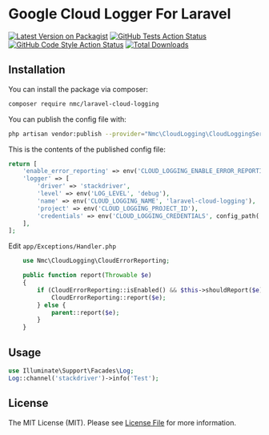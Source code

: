 # Google Cloud Logger For Laravel

[![Latest Version on Packagist](https://img.shields.io/packagist/v/nmc/laravel-cloud-logging.svg?style=flat-square)](https://packagist.org/packages/nmc/laravel-cloud-logging)
[![GitHub Tests Action Status](https://img.shields.io/github/workflow/status/nmc/laravel-cloud-logging/run-tests?label=tests)](https://github.com/nmc/laravel-cloud-logging/actions?query=workflow%3Arun-tests+branch%3Amain)
[![GitHub Code Style Action Status](https://img.shields.io/github/workflow/status/nmc/laravel-cloud-logging/Check%20&%20fix%20styling?label=code%20style)](https://github.com/nmc/laravel-cloud-logging/actions?query=workflow%3A"Check+%26+fix+styling"+branch%3Amain)
[![Total Downloads](https://img.shields.io/packagist/dt/nmc/laravel-cloud-logging.svg?style=flat-square)](https://packagist.org/packages/nmc/laravel-cloud-logging)

## Installation

You can install the package via composer:

```bash
composer require nmc/laravel-cloud-logging
```

You can publish the config file with:
```bash
php artisan vendor:publish --provider="Nmc\CloudLogging\CloudLoggingServiceProvider" --tag="cloud-logging-config"
```

This is the contents of the published config file:

```php
return [
    'enable_error_reporting' => env('CLOUD_LOGGING_ENABLE_ERROR_REPORTING', isset($_SERVER['GAE_SERVICE']) ?? false),
    'logger' => [
        'driver' => 'stackdriver',
        'level' => env('LOG_LEVEL', 'debug'),
        'name' => env('CLOUD_LOGGING_NAME', 'laravel-cloud-logging'),
        'project' => env('CLOUD_LOGGING_PROJECT_ID'),
        'credentials' => env('CLOUD_LOGGING_CREDENTIALS', config_path('stackdriver.json')),
    ],
];
```

Edit `app/Exceptions/Handler.php`
```php
    use Nmc\CloudLogging\CloudErrorReporting;

    public function report(Throwable $e)
    {
        if (CloudErrorReporting::isEnabled() && $this->shouldReport($e)) {
            CloudErrorReporting::report($e);
        } else {
            parent::report($e);
        }
    }
```

## Usage

```php
use Illuminate\Support\Facades\Log;
Log::channel('stackdriver')->info('Test');
```
## License

The MIT License (MIT). Please see [License File](LICENSE.md) for more information.
